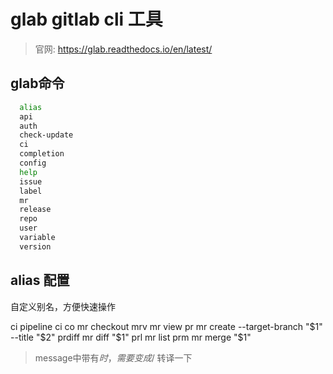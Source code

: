 # glab gitlab cli 工具

> 官网: https://glab.readthedocs.io/en/latest/

## glab命令

```bash
  alias
  api
  auth
  check-update
  ci
  completion
  config
  help
  issue
  label
  mr
  release
  repo
  user
  variable
  version
```

## alias 配置

自定义别名，方便快速操作

ci      pipeline ci
co      mr checkout
mrv     mr view
pr      mr create  --target-branch "$1"  --title "$2"
prdiff  mr diff "$1"
prl     mr list
prm     mr merge "$1"


> message中带有$时，需要变成/$ 转译一下

